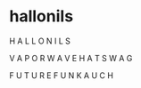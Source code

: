 # hallonils
H A L L O   N I L S







V A P O R W A V E   H A T   S W A G 

F U T U R E   F U N K   A U C H 
